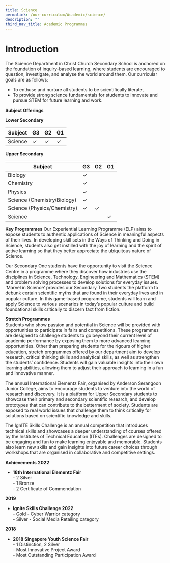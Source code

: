 ```yaml
---
title: Science
permalink: /our-curriculum/Academic/science/
description: ""
third_nav_title: Academic Programmes
---
```

# Introduction
The Science Department in Christ Church Secondary School is anchored on the foundation of inquiry-based learning, where students are encouraged to question, investigate, and analyse the world around them. Our curricular goals are as follows:

* To enthuse and nurture all students to be scientifically literate,
* To provide strong science fundamentals for students to innovate and pursue STEM for future learning and work.

**Subject Offerings**

**Lower Secondary**

| Subject| G3 | G2 | G1 |
| -------- | -------- | -------- | ------ |
| Science   | ✓     | ✓     | ✓|

**Upper Secondary**

| Subject| G3 | G2 | G1 |
| -------- | -------- | -------- | ------ |
| Biology   | ✓     |      | |
| Chemistry   | ✓     |      | |
| Physics   | ✓     |      | |
| Science (Chemistry/Biology)   | ✓     |      | |
| Science (Physics/Chemistry)   |✓| ✓| |
| Science   |      |      | ✓|


**Key Programmes**
Our Experiential Learning Programme (ELP) aims to expose students to authentic applications of Science in meaningful aspects of their lives. In developing skill sets in the Ways of Thinking and Doing in Science, students also get instilled with the joy of learning and the spirit of active learning so that they better appreciate the ubiquitous nature of Science.

Our Secondary One students have the opportunity to visit the Science Centre in a programme where they discover how industries use the disciplines in Science, Technology, Engineering and Mathematics (STEM) and problem solving processes to develop solutions for everyday issues. ‘Marvel in Science’ provides our Secondary Two students the platform to debunk certain scientific myths that are found in their everyday lives and in popular culture. In this game-based programme, students will learn and apply Science to various scenarios in today’s popular culture and build foundational skills critically to discern fact from fiction.

**Stretch Programmes** <br>
Students who show passion and potential in Science will be provided with opportunities to participate in fairs and competitions. These programmes are designed to challenge students to go beyond their current level of academic performance by exposing them to more advanced learning opportunities. Other than preparing students for the rigours of higher education, stretch programmes offered by our department aim to develop research, critical thinking skills and analytical skills, as well as strengthen the students’ confidence. Students will gain valuable insights into their own learning abilities, allowing them to adjust their approach to learning in a fun and innovative manner. 

The annual International Elementz Fair, organised by Anderson Serangoon Junior College, aims to encourage students to venture into the world of research and discovery. It is a platform for Upper Secondary students to showcase their primary and secondary scientific research, and develop prototypes that can contribute to the betterment of society. Students are exposed to real world issues that challenge them to think critically for solutions based on scientific knowledge and skills.

The IgnITE Skills Challenge is an annual competition that introduces technical skills and showcases a deeper understanding of courses offered by the Institutes of Technical Education (ITEs). Challenges are designed to be engaging and fun to make learning enjoyable and memorable. Students also learn new skills and gain insights into future career choices through workshops that are organised in collaborative and competitive settings.

**Achievements**
**2022**
* **18th International Elementz Fair**<br>
			- 2 Silver<br>
			- 1 Bronze<br> 
			- 2 Certificate of Commendation<br> 

**2019**
* **Ignite Skills Challenge 2022**<br>
			- Gold - Cyber Warrior category<br>
			- Silver - Social Media Retailing category<br> 

**2018**
* **2018 Singapore Youth Science Fair**<br>
			- 1 Distinction, 2 Silver<br>
			- Most Innovative Project Award<br> 
			- Most Outstanding Participation Award<br>